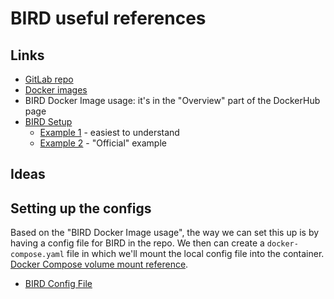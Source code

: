 # BIRD useful references

## Links

- [GitLab repo](https://gitlab.nic.cz/labs/bird)
- [Docker images](https://hub.docker.com/r/pierky/bird/tags)
- BIRD Docker Image usage: it's in the "Overview" part of the DockerHub page
- [BIRD Setup](https://bird.network.cz/doc/bird-3.html)
    - [Example 1](https://github.com/pierky/bgp-large-communities-playground/blob/master/bird/bird.conf) - easiest to understand
    - [Example 2](https://gitlab.nic.cz/labs/bird/-/blob/master/doc/bird.conf.example2) - "Official" example

## Ideas

## Setting up the configs

Based on the "BIRD Docker Image usage", the way we can set this up is by having a config file for BIRD in the repo.
We then can create a `docker-compose.yaml` file in which we'll mount the local config file into the container.
[Docker Compose volume mount reference](https://docs.docker.com/compose/compose-file/compose-file-v3/#short-syntax-3).

- [BIRD Config File](https://github.com/pierky/bgp-large-communities-playground/blob/master/bird/bird.conf)

